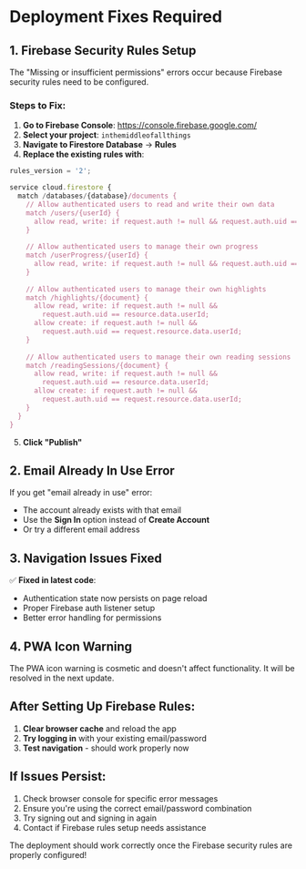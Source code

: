 # Deployment Fixes Required

## 1. Firebase Security Rules Setup

The "Missing or insufficient permissions" errors occur because Firebase security rules need to be configured. 

### Steps to Fix:

1. **Go to Firebase Console**: https://console.firebase.google.com/
2. **Select your project**: `inthemiddleofallthings`
3. **Navigate to Firestore Database** → **Rules**
4. **Replace the existing rules with**:

```javascript
rules_version = '2';

service cloud.firestore {
  match /databases/{database}/documents {
    // Allow authenticated users to read and write their own data
    match /users/{userId} {
      allow read, write: if request.auth != null && request.auth.uid == userId;
    }
    
    // Allow authenticated users to manage their own progress
    match /userProgress/{userId} {
      allow read, write: if request.auth != null && request.auth.uid == userId;
    }
    
    // Allow authenticated users to manage their own highlights
    match /highlights/{document} {
      allow read, write: if request.auth != null && 
        request.auth.uid == resource.data.userId;
      allow create: if request.auth != null && 
        request.auth.uid == request.resource.data.userId;
    }
    
    // Allow authenticated users to manage their own reading sessions
    match /readingSessions/{document} {
      allow read, write: if request.auth != null && 
        request.auth.uid == resource.data.userId;
      allow create: if request.auth != null && 
        request.auth.uid == request.resource.data.userId;
    }
  }
}
```

5. **Click "Publish"**

## 2. Email Already In Use Error

If you get "email already in use" error:
- The account already exists with that email
- Use the **Sign In** option instead of **Create Account**
- Or try a different email address

## 3. Navigation Issues Fixed

✅ **Fixed in latest code**:
- Authentication state now persists on page reload
- Proper Firebase auth listener setup
- Better error handling for permissions

## 4. PWA Icon Warning

The PWA icon warning is cosmetic and doesn't affect functionality. It will be resolved in the next update.

## After Setting Up Firebase Rules:

1. **Clear browser cache** and reload the app
2. **Try logging in** with your existing email/password
3. **Test navigation** - should work properly now

## If Issues Persist:

1. Check browser console for specific error messages
2. Ensure you're using the correct email/password combination
3. Try signing out and signing in again
4. Contact if Firebase rules setup needs assistance

The deployment should work correctly once the Firebase security rules are properly configured!
